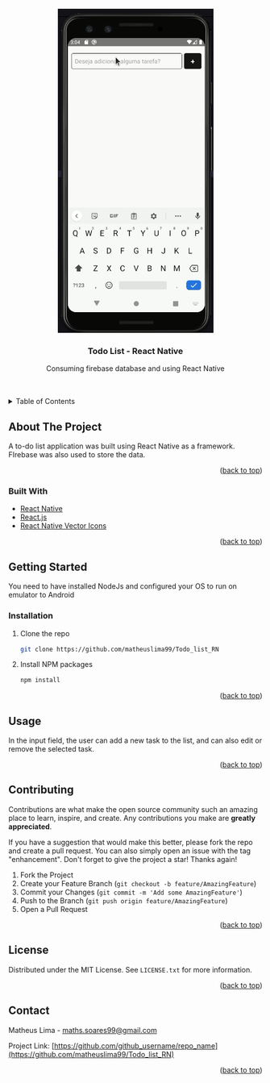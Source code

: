 <div id="top"></div>
<!--
*** Thanks for checking out the Best-README-Template. If you have a suggestion
*** that would make this better, please fork the repo and create a pull request
*** or simply open an issue with the tag "enhancement".
*** Don't forget to give the project a star!
*** Thanks again! Now go create something AMAZING! :D
-->

<!-- PROJECT SHIELDS -->
<!--
*** I'm using markdown "reference style" links for readability.
*** Reference links are enclosed in brackets [ ] instead of parentheses ( ).
*** See the bottom of this document for the declaration of the reference variables
*** for contributors-url, forks-url, etc. This is an optional, concise syntax you may use.
*** https://www.markdownguide.org/basic-syntax/#reference-style-links
-->

<br />
<div align="center">
  <a href="https://github.com/matheuslima99/Todo_list_RN">
    <img src="./src/github/todo_list.gif"" alt="todo_list">
  </a>

<h3 align="center">Todo List - React Native </h3>

  <p align="center">
    
Consuming firebase database and using React Native
    <br />
    <br />
    <br />
  </p>
</div>

<!-- TABLE OF CONTENTS -->
<details>
  <summary>Table of Contents</summary>
  <ol>
    <li>
      <a href="#about-the-project">About The Project</a>
      <ul>
        <li><a href="#built-with">Built With</a></li>
      </ul>
    </li>
    <li>
      <a href="#getting-started">Getting Started</a>
      <ul>
        <li><a href="#installation">Installation</a></li>
      </ul>
    </li>
    <li><a href="#usage">Usage</a></li>
    <li><a href="#contributing">Contributing</a></li>
    <li><a href="#license">License</a></li>
    <li><a href="#contact">Contact</a></li>
  </ol>
</details>

<!-- ABOUT THE PROJECT -->

## About The Project

A to-do list application was built using React Native as a framework. FIrebase was also used to store the data.

<p align="right">(<a href="#top">back to top</a>)</p>

### Built With

- [React Native](https://reactnative.dev/)
- [React.js](https://reactjs.org/)
- [React Native Vector Icons](https://github.com/oblador/react-native-vector-icons)

<p align="right">(<a href="#top">back to top</a>)</p>

<!-- GETTING STARTED -->

## Getting Started

You need to have installed NodeJs and configured your OS to run on emulator to Android



### Installation

1. Clone the repo
   ```sh
   git clone https://github.com/matheuslima99/Todo_list_RN
   ```
3. Install NPM packages
   ```sh
   npm install
   ```

<p align="right">(<a href="#top">back to top</a>)</p>

<!-- USAGE EXAMPLES -->

## Usage

In the input field, the user can add a new task to the list, and can also edit or remove the selected task.


<p align="right">(<a href="#top">back to top</a>)</p>

<!-- ROADMAP -->


<!-- CONTRIBUTING -->

## Contributing

Contributions are what make the open source community such an amazing place to learn, inspire, and create. Any contributions you make are **greatly appreciated**.

If you have a suggestion that would make this better, please fork the repo and create a pull request. You can also simply open an issue with the tag "enhancement".
Don't forget to give the project a star! Thanks again!

1. Fork the Project
2. Create your Feature Branch (`git checkout -b feature/AmazingFeature`)
3. Commit your Changes (`git commit -m 'Add some AmazingFeature'`)
4. Push to the Branch (`git push origin feature/AmazingFeature`)
5. Open a Pull Request

<p align="right">(<a href="#top">back to top</a>)</p>

<!-- LICENSE -->

## License

Distributed under the MIT License. See `LICENSE.txt` for more information.

<p align="right">(<a href="#top">back to top</a>)</p>

<!-- CONTACT -->

## Contact

Matheus Lima - maths.soares99@gmail.com

Project Link: [https://github.com/github_username/repo_name](https://github.com/matheuslima99/Todo_list_RN)

<p align="right">(<a href="#top">back to top</a>)</p>

